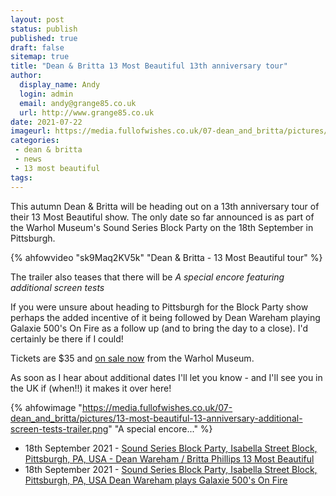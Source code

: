 ```yaml
---
layout: post
status: publish
published: true
draft: false
sitemap: true
title: "Dean & Britta 13 Most Beautiful 13th anniversary tour"
author:
  display_name: Andy
  login: admin
  email: andy@grange85.co.uk
  url: http://www.grange85.co.uk
date: 2021-07-22
imageurl: https://media.fullofwishes.co.uk/07-dean_and_britta/pictures/13-most-beautiful-13-anniversary-additional-screen-tests-trailer.png
categories:
 - dean & britta
 - news
 - 13 most beautiful
tags:
---
```

This autumn Dean & Britta will be heading out on a 13th anniversary tour of their 13 Most Beautiful show. The only date so far announced is as part of the Warhol Museum's Sound Series Block Party on the 18th September in Pittsburgh.

{% ahfowvideo "sk9Maq2KV5k" "Dean & Britta - 13 Most Beautiful tour" %}

The trailer also teases that there will be _A special encore featuring additional screen tests_

If you were unsure about heading to Pittsburgh for the Block Party show perhaps the added incentive of it being followed by Dean Wareham playing Galaxie 500's On Fire as a follow up (and to bring the day to a close). I'd certainly be there if I could!

Tickets are $35 and [on sale now](https://www.warhol.org/events/sound-series-block-party/) from the Warhol Museum.

As soon as I hear about additional dates I'll let you know - and I'll see you in the UK if (when!!) it makes it over here!

{% ahfowimage "https://media.fullofwishes.co.uk/07-dean_and_britta/pictures/13-most-beautiful-13-anniversary-additional-screen-tests-trailer.png" "A special encore..." %}

- 18th September 2021 - [Sound Series Block Party, Isabella Street Block, Pittsburgh, PA, USA - Dean Wareham / Britta Phillips 13 Most Beautiful](/database/dean-and-britta/shows/2021/2021-09-18-dean-and-britta-isabella-street-block-pittsburgh-pa-usa/)
- 18th September 2021 -	[Sound Series Block Party, Isabella Street Block, Pittsburgh, PA, USA
Dean Wareham plays Galaxie 500's On Fire](/database/dean-and-britta/shows/2021/2021-09-18-dean-wareham-isabella-street-block-pittsburgh-pa-usa/)
